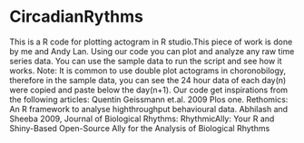 # CircadianRythms
This is a R code for plotting actogram in R studio.This piece of work is done by me and Andy Lan. Using our code you can plot and analyze any raw time series data.
You can use the sample data to run the script and see how it works. Note: It is common to use double plot actograms in choronobilogy, therefore in the sample data, you can see the 24 hour data of each day(n) were copied and paste below the day(n+1).
Our code get inspirations from the following articles:
Quentin Geissmann et.al. 2009 Plos one. Rethomics: An R framework to analyse highthroughput behavioural data.
Abhilash and Sheeba 2009, Journal of Biological Rhythms: RhythmicAlly: Your R and Shiny-Based Open-Source Ally for the Analysis of Biological Rhythms

